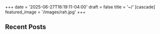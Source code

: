 +++
date = '2025-06-27T16:19:11-04:00'
draft = false
title = '~/'
[cascade]
  featured_image = '/images/rah.jpg'
+++

## Recent Posts
